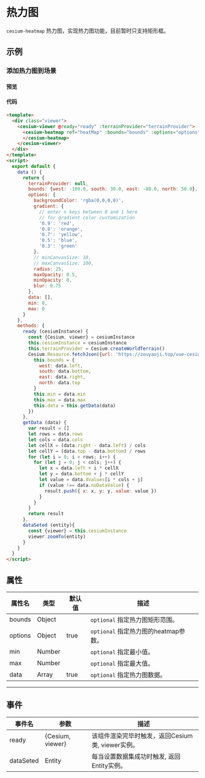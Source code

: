 # 热力图

`cesium-heatmap` 热力图，实现热力图功能，目前暂时只支持矩形框。

## 示例

### 添加热力图到场景

#### 预览

<doc-preview>
  <template>
    <div class="viewer">
      <cesium-viewer @ready="ready" :terrainProvider="terrainProvider">
        <cesium-heatmap ref="heatMap" :bounds="bounds" :options="options" :min="min" :max="max" :data="data" @dataSeted="dataSeted">
        </cesium-heatmap>
      </cesium-viewer>
    </div>
  </template>
  <script>
    export default {
      data () {
        return {
          terrainProvider: null,
          bounds: {west: -109.0, south: 30.0, east: -80.0, north: 50.0},
          options: {
            backgroundColor: 'rgba(0,0,0,0)',
            gradient: {
              // enter n keys between 0 and 1 here
              // for gradient color customization
              '0.9': 'red',
              '0.8': 'orange',
              '0.7': 'yellow',
              '0.5': 'blue',
              '0.3': 'green'
            },
            // minCanvasSize: 10,
            // maxCanvasSize: 100,
            radius: 250,
            maxOpacity: 0.5,
            minOpacity: 0,
            blur: 0.75
          },
          data: [],
          min: 0,
          max: 0
        }
      },
      methods: {
        ready (cesiumInstance) {
          const {Cesium, viewer} = cesiumInstance
          this.cesiumInstance = cesiumInstance
          this.terrainProvider = Cesium.createWorldTerrain()
          let _this = this
          Cesium.Resource.fetchJson({url: './statics/SampleData/heatmapData/19042808_t.json'}).then((data)=>{
            _this.bounds = {
              west: data.left,
              south: data.bottom,
              east: data.right,
              north: data.top
            }
            _this.min = data.min
            _this.max = data.max
            _this.data = data.datas
             viewer.camera.flyTo({
              destination: Cesium.Cartesian3.fromDegrees(103.674645955002, 32.0725088139904, 40000.0)
            })
          })
        },
        getData (data) {
          var result = []
          let rows = data.rows
          let cols = data.cols
          let cellX = (data.right - data.left) / cols
          let cellY = (data.top - data.bottom) / rows
          for (let i = 0; i < rows; i++) {
            for (let j = 0; j < cols; j++) {
              let x = data.left + i * cellX
              let y = data.bottom + j * cellY
              let value = data.dvalues[i * cols + j]
              if (value !== data.noDataValue) {
                result.push({ x: x, y: y, value: value })
              }
            }
          }
          return result
        },
        dataSeted (entity){
          const {viewer} = this.cesiumInstance
          viewer.zoomTo(entity)
        }
      }
    }
  </script>
</doc-preview>

#### 代码

```html
<template>
  <div class="viewer">
    <cesium-viewer @ready="ready" :terrainProvider="terrainProvider">
      <cesium-heatmap ref="heatMap" :bounds="bounds" :options="options" :min="min" :max="max" :data="data" @dataSeted="dataSeted">
      </cesium-heatmap>
    </cesium-viewer>
  </div>
</template>
<script>
  export default {
    data () {
      return {
        terrainProvider: null,
        bounds: {west: -109.0, south: 30.0, east: -80.0, north: 50.0},
        options: {
          backgroundColor: 'rgba(0,0,0,0)',
          gradient: {
            // enter n keys between 0 and 1 here
            // for gradient color customization
            '0.9': 'red',
            '0.8': 'orange',
            '0.7': 'yellow',
            '0.5': 'blue',
            '0.3': 'green'
          },
          // minCanvasSize: 10,
          // maxCanvasSize: 100,
          radius: 25,
          maxOpacity: 0.5,
          minOpacity: 0,
          blur: 0.75
        },
        data: [],
        min: 0,
        max: 0
      }
    },
    methods: {
      ready (cesiumInstance) {
        const {Cesium, viewer} = cesiumInstance
        this.cesiumInstance = cesiumInstance
        this.terrainProvider = Cesium.createWorldTerrain()
        Cesium.Resource.fetchJson({url: 'https://zouyaoji.top/vue-cesium/statics/SampleData/temperature.json'}).then((data)=>{
          this.bounds = {
            west: data.left,
            south: data.bottom,
            east: data.right,
            north: data.top
          }
          this.min = data.min
          this.max = data.max
          this.data = this.getData(data)
        })
      },
      getData (data) {
        var result = []
        let rows = data.rows
        let cols = data.cols
        let cellX = (data.right - data.left) / cols
        let cellY = (data.top - data.bottom) / rows
        for (let i = 0; i < rows; i++) {
          for (let j = 0; j < cols; j++) {
            let x = data.left + i * cellX
            let y = data.bottom + j * cellY
            let value = data.dvalues[i * cols + j]
            if (value !== data.noDataValue) {
              result.push({ x: x, y: y, value: value })
            }
          }
        }
        return result
      },
      dataSeted (entity){
        const {viewer} = this.cesiumInstance
        viewer.zoomTo(entity)
      }
    }
  }
</script>
```

## 属性

|属性名|类型|默认值|描述|
|------|-----|-----|----|
|bounds|Object||`optional` 指定热力图矩形范围。|
|options|Object|true|`optional` 指定热力图的heatmap参数。|
|min|Number||`optional` 指定最小值。|
|max|Number||`optional` 指定最大值。|
|data|Array|true|`optional` 指定热力图数据。|
---

## 事件

|事件名|参数|描述|
|------|----|----|
|ready|{Cesium, viewer}|该组件渲染完毕时触发，返回Cesium类, viewer实例。|
|dataSeted|Entity|每当设置数据集成功时触发, 返回Entity实例。|
